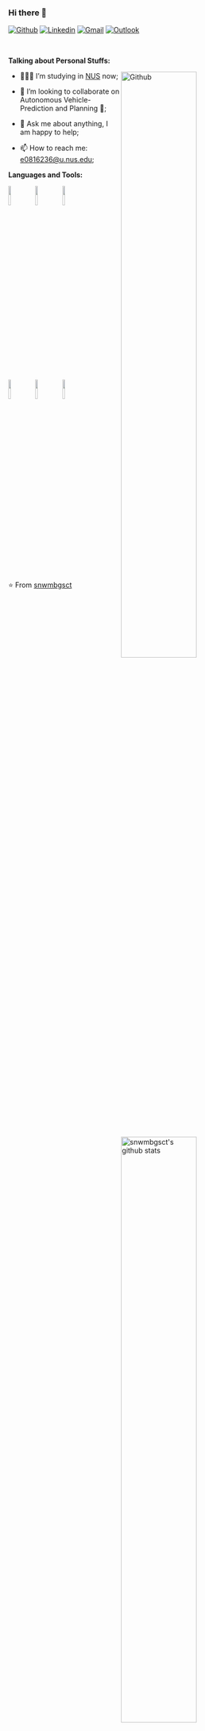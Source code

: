 ### Hi there 👋

<!-- Your badges
You can use the website to generate badges: https://shields.io/
-->

[![Github](https://img.shields.io/badge/-Github-000?style=flat&logo=Github&logoColor=white)](https://github.com/snwmbgsct)
[![Linkedin](https://img.shields.io/badge/-LinkedIn-blue?style=flat&logo=Linkedin&logoColor=white)](https://www.linkedin.com/in/chengran-yuan-414114220/)
[![Gmail](https://img.shields.io/badge/-Gmail-c14438?style=flat&logo=Gmail&logoColor=white)](mailto:chengranyuan@gmail.com)
[![Outlook](https://img.shields.io/badge/-Outlook-0078D4?style=flat&logo=Microsoft-Outlook&logoColor=white)](mailto:e0816236@u.nus.edu)
<!-- [![Instagram](https://img.shields.io/badge/-Instagram-c13584?style=flat&labelColor=c13584&logo=instagram&logoColor=white)](https://www.instagram.com/) -->

&nbsp;

<!-- Talking about you -->
**Talking about Personal Stuffs:**

<!-- Any image aligned to the right. Beware the width -->
<img width="55%" align="right" alt="Github" src="https://raw.githubusercontent.com/onimur/.github/master/.resources/git-header.svg" />

- 👨🏽‍💻 I’m studying in [NUS](https://www.nus.edu.sg) now;
<!-- - 🌱 I’m currently learning Java and C++;  -->
- 👯 I’m looking to collaborate on Autonomous Vehicle-Prediction and Planning 🤝;
<!-- - 🤔 I’m looking for help with **Point Cloud Proceessing**; -->
- 💬 Ask me about anything, I am happy to help;
<!-- - ⚡️ Fun-Fact: I have a bachelor degree in electrical engineering and I am pursuing my master degree of mechanical engineering ; -->
- 📫 How to reach me: e0816236@u.nus.edu;

**Languages and Tools:** 

<!-- Your github readme stats
You can use this api: https://github.com/anuraghazra/github-readme-stats
-->
<p>
  <a href="https://github.com/snwmbgsct/handle-path-oz">
    <img width="55%" align="right" alt="snwmbgsct's github stats" src="https://github-readme-stats.vercel.app/api?username=snwmbgsct&show_icons=true&hide_border=true" />
  </a>
  
  <!-- Your languages and tools. Be careful with the alignment. 
  You can use this sites to get logos: https://www.vectorlogo.zone or https://simpleicons.org/
  -->
  <code><img width="10%" src="https://www.vectorlogo.zone/logos/java/java-ar21.svg"></code>
  <code><img width="10%" src="https://www.vectorlogo.zone/logos/python/python-ar21.svg"></code>
  <code><img width="10%" src="https://www.vectorlogo.zone/logos/mysql/mysql-ar21.svg"></code>
  <br />
  <code><img width="10%" src="https://www.vectorlogo.zone/logos/git-scm/git-scm-ar21.svg"></code>
  <code><img width="10%" src="https://www.vectorlogo.zone/logos/yaml/yaml-ar21.svg"></code>
  <code><img width="10%" src="https://www.vectorlogo.zone/logos/gnu_bash/gnu_bash-ar21.svg"></code>
</p>

<!-- Your hits or visitors
site: http://hits.dwyl.com or https://visitor-badge.glitch.me
Both apis are in trouble due to the number of requests, if you know any other to register visitors, great
-->





⭐️ From [snwmbgsct](https://github.com/snwmbgsct)
